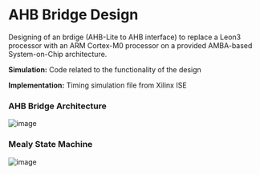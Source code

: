 # AHB Bridge Design

Designing of an brdige (AHB-Lite to AHB interface) to replace a Leon3 processor with an ARM Cortex-M0 processor on a provided AMBA-based System-on-Chip architecture. 

**Simulation:** Code related to the functionality of the design 

**Implementation:** Timing simulation file from Xilinx ISE

### AHB Bridge Architecture

![image](https://github.com/norman-cheen/AHB-Bridge-Design-for-Embedded-Real-Time-Systems/blob/ebfb3644c1b9e19d349cac9e9c0c54e1be7ab447/Diagrams/Block%20Diagram.png)

### Mealy State Machine

![image](https://github.com/norman-cheen/AHB-Bridge-Design-for-Embedded-Real-Time-Systems/blob/ebfb3644c1b9e19d349cac9e9c0c54e1be7ab447/Diagrams/State%20Diagram.png)

